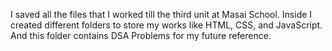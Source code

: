 I saved all the files that I worked till the third unit at Masai School.
Inside I created different folders to store my works like HTML, CSS, and JavaScript. And this folder contains DSA Problems for my future reference.
